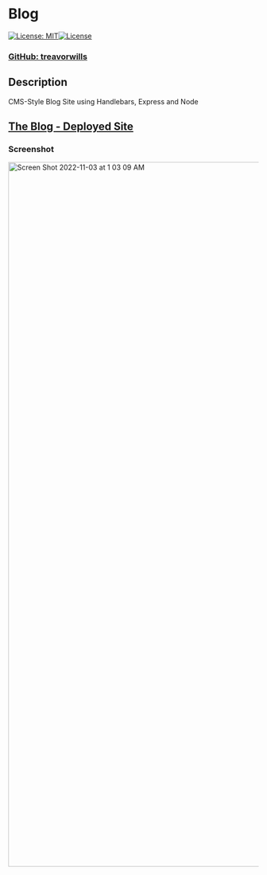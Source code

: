 # Blog
  [![License: MIT](https://img.shields.io/badge/License-MIT-yellow.svg)](https://opensource.org/licenses/MIT)[![License](https://img.shields.io/badge/License-Apache_2.0-blue.svg)](https://opensource.org/licenses/Apache-2.0)
### [ GitHub: treavorwills ]( https://github.com/treavorwills )
## Description
CMS-Style Blog Site using Handlebars, Express and Node

## [ The Blog - Deployed Site ]( # )


### Screenshot

<img width="1416" alt="Screen Shot 2022-11-03 at 1 03 09 AM" src="https://user-images.githubusercontent.com/25040852/199663761-54203c53-9fec-4d8d-be9b-5970406a5131.png">
